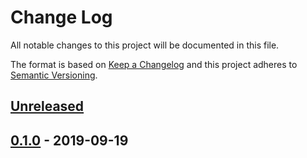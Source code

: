 # Change Log


All notable changes to this project will be documented in this file.

The format is based on [Keep a Changelog](http://keepachangelog.com/en/1.0.0/)
and this project adheres to [Semantic Versioning](http://semver.org/spec/v2.0.0.html).


## [Unreleased]


## [0.1.0] - 2019-09-19



[Unreleased]: https://github.com/banzaicloud/gin-utilz/compare/v0.1.0...HEAD
[0.1.0]: https://github.com/banzaicloud/gin-utilz/compare/v0.0.0...v0.1.0
